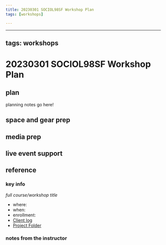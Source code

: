 ```yaml
---
title: 20230301 SOCIOL98SF Workshop Plan
tags: [workshops]

---
```


---
tags: workshops
---
# 20230301 SOCIOL98SF Workshop Plan

## plan
planning notes go here!
## space and gear prep
## media prep
## live event support
## reference
### key info
*full course/workshop title*
* where: 
* when: 
* enrollment: 
* [Client log]()
* [Project Folder]()

### notes from the instructor

